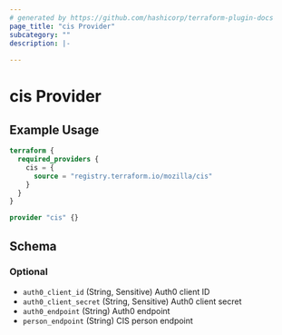 ```yaml
---
# generated by https://github.com/hashicorp/terraform-plugin-docs
page_title: "cis Provider"
subcategory: ""
description: |-
  
---
```


# cis Provider



## Example Usage

```terraform
terraform {
  required_providers {
    cis = {
      source = "registry.terraform.io/mozilla/cis"
    }
  }
}

provider "cis" {}
```

<!-- schema generated by tfplugindocs -->
## Schema

### Optional

- `auth0_client_id` (String, Sensitive) Auth0 client ID
- `auth0_client_secret` (String, Sensitive) Auth0 client secret
- `auth0_endpoint` (String) Auth0 endpoint
- `person_endpoint` (String) CIS person endpoint

